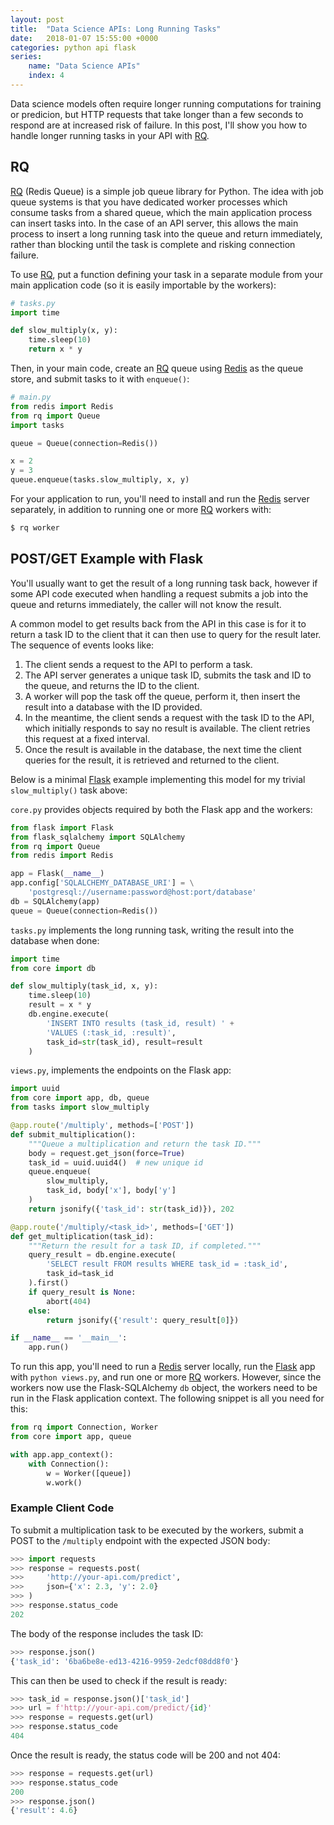 ```yaml
---
layout: post
title:  "Data Science APIs: Long Running Tasks"
date:   2018-01-07 15:55:00 +0000
categories: python api flask
series:
    name: "Data Science APIs"
    index: 4
---
```


Data science models often require longer running computations for training or
predicion, but HTTP requests that take longer than a few seconds to respond are
at increased risk of failure. In this post, I'll show you how to handle longer
running tasks in your API with [RQ].

## RQ

[RQ] (Redis Queue) is a simple job queue library for Python. The idea with job
queue systems is that you have dedicated worker processes which consume tasks
from a shared queue, which the main application process can insert tasks into.
In the case of an API server, this allows the main process to insert a long
running task into the queue and return immediately, rather than blocking until
the task is complete and risking connection failure.

To use [RQ], put a function defining your task in a separate module from your
main application code (so it is easily importable by the workers):

```python
# tasks.py
import time

def slow_multiply(x, y):
    time.sleep(10)
    return x * y
```

Then, in your main code, create an [RQ] queue using [Redis] as the queue store,
and submit tasks to it with `enqueue()`:

```python
# main.py
from redis import Redis
from rq import Queue
import tasks

queue = Queue(connection=Redis())

x = 2
y = 3
queue.enqueue(tasks.slow_multiply, x, y)
```

For your application to run, you'll need to install and run the [Redis] server
separately, in addition to running one or more [RQ] workers with:

```bash
$ rq worker
```

## POST/GET Example with Flask

You'll usually want to get the result of a long running task back, however if
some API code executed when handling a request submits a job into the queue and
returns immediately, the caller will not know the result.

A common model to get results back from the API in this case is for it to
return a task ID to the client that it can then use to query for the result
later. The sequence of events looks like:

1. The client sends a request to the API to perform a task.
2. The API server generates a unique task ID, submits the task and ID to the
   queue, and returns the ID to the client.
3. A worker will pop the task off the queue, perform it, then insert the result
   into a database with the ID provided.
4. In the meantime, the client sends a request with the task ID to the API,
   which initially responds to say no result is available. The client retries
   this request at a fixed interval.
5. Once the result is available in the database, the next time the client
   queries for the result, it is retrieved and returned to the client.

Below is a minimal [Flask] example implementing this model for my trivial
`slow_multiply()` task above:

`core.py` provides objects required by both the Flask app and the workers:

```python
from flask import Flask
from flask_sqlalchemy import SQLAlchemy
from rq import Queue
from redis import Redis

app = Flask(__name__)
app.config['SQLALCHEMY_DATABASE_URI'] = \
    'postgresql://username:password@host:port/database'
db = SQLAlchemy(app)
queue = Queue(connection=Redis())
```

`tasks.py` implements the long running task, writing the result into the
database when done:

```python
import time
from core import db

def slow_multiply(task_id, x, y):
    time.sleep(10)
    result = x * y
    db.engine.execute(
        'INSERT INTO results (task_id, result) ' +
        'VALUES (:task_id, :result)',
        task_id=str(task_id), result=result
    )
```

`views.py`, implements the endpoints on the Flask app:

```python
import uuid
from core import app, db, queue
from tasks import slow_multiply

@app.route('/multiply', methods=['POST'])
def submit_multiplication():
    """Queue a multiplication and return the task ID."""
    body = request.get_json(force=True)
    task_id = uuid.uuid4()  # new unique id
    queue.enqueue(
        slow_multiply,
        task_id, body['x'], body['y']
    )
    return jsonify({'task_id': str(task_id)}), 202

@app.route('/multiply/<task_id>', methods=['GET'])
def get_multiplication(task_id):
    """Return the result for a task ID, if completed."""
    query_result = db.engine.execute(
        'SELECT result FROM results WHERE task_id = :task_id',
        task_id=task_id
    ).first()
    if query_result is None:
        abort(404)
    else:
        return jsonify({'result': query_result[0]})

if __name__ == '__main__':
    app.run()
```

To run this app, you'll need to run a [Redis] server locally, run the [Flask]
app with `python views.py`, and run one or more [RQ] workers. However, since
the workers now use the Flask-SQLAlchemy `db` object, the workers need to be
run in the Flask application context. The following snippet is all you need for
this:

```python
from rq import Connection, Worker
from core import app, queue

with app.app_context():
    with Connection():
        w = Worker([queue])
        w.work()
```

### Example Client Code

To submit a multiplication task to be executed by the workers, submit a POST to
the `/multiply` endpoint with the expected JSON body:

```python
>>> import requests
>>> response = requests.post(
>>>     'http://your-api.com/predict',
>>>     json={'x': 2.3, 'y': 2.0}
>>> )
>>> response.status_code
202
```

The body of the response includes the task ID:

```python
>>> response.json()
{'task_id': '6ba6be8e-ed13-4216-9959-2edcf08dd8f0'}
```

This can then be used to check if the result is ready:

```python
>>> task_id = response.json()['task_id']
>>> url = f'http://your-api.com/predict/{id}'
>>> response = requests.get(url)
>>> response.status_code
404
```

Once the result is ready, the status code will be 200 and not 404:

```python
>>> response = requests.get(url)
>>> response.status_code
200
>>> response.json()
{'result': 4.6}
```

[RQ]: http://python-rq.org/
[Redis]: https://redis.io/
[Flask]: http://flask.pocoo.org/
